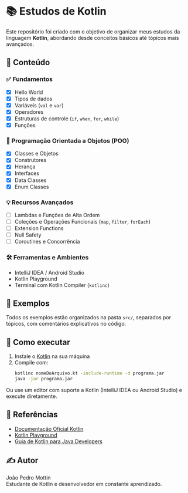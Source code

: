 
# 📚 Estudos de Kotlin

Este repositório foi criado com o objetivo de organizar meus estudos da linguagem **Kotlin**, abordando desde conceitos básicos até tópicos mais avançados.

## 📌 Conteúdo

### ✅ Fundamentos
- [x] Hello World
- [x] Tipos de dados
- [x] Variáveis (`val` e `var`)
- [x] Operadores
- [x] Estruturas de controle (`if`, `when`, `for`, `while`)
- [x] Funções

### 🧱 Programação Orientada a Objetos (POO)
- [x] Classes e Objetos
- [x] Construtores
- [x] Herança
- [x] Interfaces
- [x] Data Classes
- [x] Enum Classes

### 💡 Recursos Avançados
- [ ] Lambdas e Funções de Alta Ordem
- [ ] Coleções e Operações Funcionais (`map`, `filter`, `forEach`)
- [ ] Extension Functions
- [ ] Null Safety
- [ ] Coroutines e Concorrência

### 🛠️ Ferramentas e Ambientes
- IntelliJ IDEA / Android Studio
- Kotlin Playground
- Terminal com Kotlin Compiler (`kotlinc`)

## 🧪 Exemplos
Todos os exemplos estão organizados na pasta `src/`, separados por tópicos, com comentários explicativos no código.

## 🚀 Como executar
1. Instale o [Kotlin](https://kotlinlang.org/docs/command-line.html) na sua máquina
2. Compile com:
   ```bash
   kotlinc nomeDoArquivo.kt -include-runtime -d programa.jar
   java -jar programa.jar
   ```

Ou use um editor com suporte a Kotlin (IntelliJ IDEA ou Android Studio) e execute diretamente.

## 📖 Referências
- [Documentação Oficial Kotlin](https://kotlinlang.org/docs/home.html)
- [Kotlin Playground](https://play.kotlinlang.org/)
- [Guia de Kotlin para Java Developers](https://kotlinlang.org/docs/java-to-kotlin-interop.html)

## ✍️ Autor
João Pedro Mottin  
Estudante de Kotlin e desenvolvedor em constante aprendizado.
